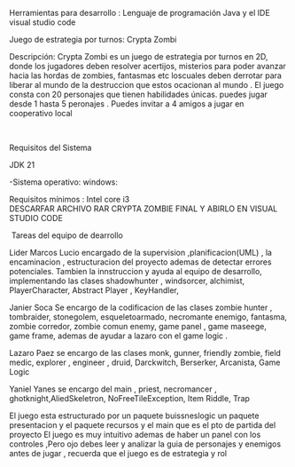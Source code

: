 Herramientas para desarrollo : Lenguaje de programación  Java y el IDE visual studio code

Juego de estrategia por turnos: Crypta Zombi

Descripción: Crypta Zombi es un juego de estrategia por turnos en 2D, donde los jugadores
deben resolver acertijos, misterios para poder avanzar hacia las  hordas de zombies, fantasmas etc loscuales deben derrotar para liberar al mundo de la destruccion  que estos ocacionan al mundo
. El juego consta con 20 personajes que tienen 
habilidades únicas. puedes jugar desde 1 hasta 5 peronajes . Puedes  invitar a 4 amigos a jugar en cooperativo local

 

Requisitos del Sistema

JDK 21

-Sistema operativo: windows:

Requisitos mínimos : Intel core i3  
DESCARFAR ARCHIVO RAR CRYPTA ZOMBIE FINAL  Y ABIRLO EN VISUAL STUDIO CODE

 Tareas del equipo de dearrollo

 Lider Marcos Lucio encargado de la supervision ,planificacion(UML) , la encaminacion , estructuracion del proyecto ademas de detectar errores potenciales. Tambien la innstruccion y ayuda al equipo de desarrollo, implementando las clases shadowhunter , windsorcer, alchimist, PlayerCharacter, Abstract Player , KeyHandler,

 Janier Soca Se encargo de la codificacion de las clases zombie hunter , tombraider, stonegolem, esqueletoarmado, necromante enemigo, fantasma, zombie corredor, zombie comun enemy, game panel , game maseege, game frame, ademas de ayudar a lazaro con el game logic .

 Lazaro Paez se encargo de las clases monk, gunner, friendly zombie, field medic, explorer , engineer , druid, Darckwitch, Berserker, Arcanista, Game Logic

 Yaniel Yanes se encargo del main , priest, necromancer , ghotknight,AliedSkeletron, NoFreeTileException, Item Riddle, Trap

 El juego esta estructurado por un paquete buissneslogic un paquete presentacion y el paquete recursos y el main que es el pto de partida del proyecto
 El juego es muy intuitivo ademas de haber un panel con los controles ,Pero ojo debes leer y analizar la guia de personajes y enemigos antes de jugar , recuerda que el juego es de estrategia y rol

 

